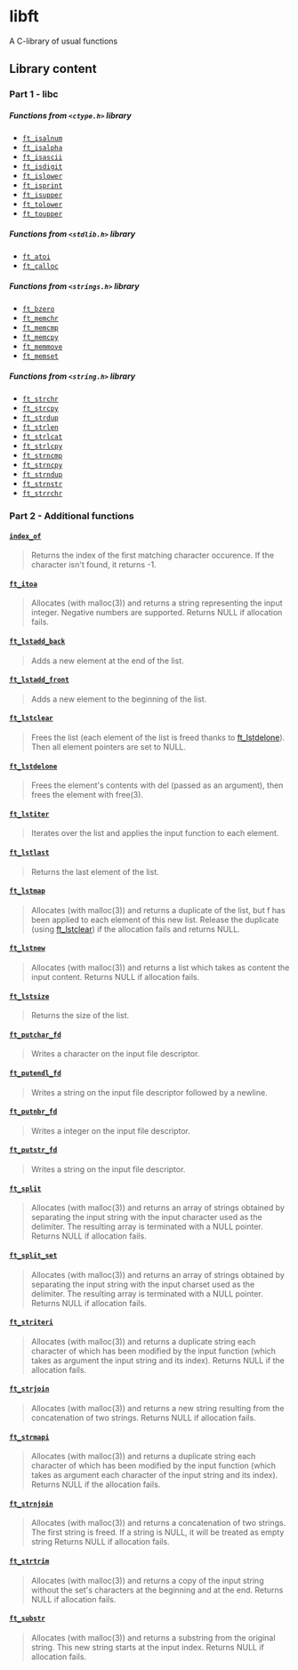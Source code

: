 # libft
A C-library of usual functions

## Library content

### Part 1 - libc

##### Functions from `<ctype.h>` library

* [`ft_isalnum`](srcs/ctype/ft_isalnum.c)
* [`ft_isalpha`](srcs/ctype/ft_isalpha.c)
* [`ft_isascii`](srcs/ctype/ft_isascii.c)
* [`ft_isdigit`](srcs/ctype/ft_isdigit.c)
* [`ft_islower`](srcs/ctype/ft_islower.c)
* [`ft_isprint`](srcs/ctype/ft_isprint.c)
* [`ft_isupper`](srcs/ctype/ft_isupper.c)
* [`ft_tolower`](srcs/ctype/ft_tolower.c)
* [`ft_toupper`](srcs/ctype/ft_toupper.c)

##### Functions from `<stdlib.h>` library

* [`ft_atoi`](srcs/conv/ft_atoi.c)
* [`ft_calloc`](srcs/memory/ft_calloc.c)

##### Functions from `<strings.h>` library

* [`ft_bzero`](srcs/memory/ft_bzero.c)
* [`ft_memchr`](srcs/memory/ft_memchr.c)
* [`ft_memcmp`](srcs/memory/ft_memcmp.c)
* [`ft_memcpy`](srcs/memory/ft_memcpy.c)
* [`ft_memmove`](srcs/memory/ft_memmove.c)
* [`ft_memset`](srcs/memory/ft_memset.c)

##### Functions from `<string.h>` library

* [`ft_strchr`](srcs/strings/ft_strchr.c)
* [`ft_strcpy`](srcs/strings/ft_strcpy.c)
* [`ft_strdup`](srcs/strings/ft_strdup.c)
* [`ft_strlen`](srcs/strings/ft_strlen.c)
* [`ft_strlcat`](srcs/strings/ft_strlcat.c)
* [`ft_strlcpy`](srcs/strings/ft_strlcpy.c)
* [`ft_strncmp`](srcs/strings/ft_strncmp.c)
* [`ft_strncpy`](srcs/strings/ft_strncpy.c)
* [`ft_strndup`](srcs/strings/ft_strndup.c)
* [`ft_strnstr`](srcs/strings/ft_strnstr.c)
* [`ft_strrchr`](srcs/strings/ft_strrchr.c)

### Part 2 - Additional functions

#### [`index_of`](srcs/strings/index_of.c)
> Returns the index of the first matching character occurence.
> If the character isn't found, it returns -1.

#### [`ft_itoa`](srcs/conv/ft_itoa.c)
> Allocates (with malloc(3)) and returns a string
> representing the input integer.
> Negative numbers are supported.
> Returns NULL if allocation fails.

#### [`ft_lstadd_back`](srcs/list/ft_lstadd_back.c)
> Adds a new element at the end of the list.

#### [`ft_lstadd_front`](srcs/list/ft_lstadd_front.c)
> Adds a new element to the beginning of the list.

#### [`ft_lstclear`](srcs/list/ft_lstclear.c)
> Frees the list (each element of the list is freed thanks to [ft_lstdelone](srcs/list/ft_lstdelone.c)).
> Then all element pointers are set to NULL.

#### [`ft_lstdelone`](srcs/list/ft_lstdelone.c)
> Frees the element's contents with del (passed as an argument),
> then frees the element with free(3).

#### [`ft_lstiter`](srcs/list/ft_lstiter.c)
> Iterates over the list and applies the input function to each element.

#### [`ft_lstlast`](srcs/list/ft_lstlast.c)
> Returns the last element of the list.

#### [`ft_lstmap`](srcs/list/ft_lstmap.c)
> Allocates (with malloc(3)) and returns a duplicate of the list,
> but f has been applied to each element of this new list.
> Release the duplicate (using [ft_lstclear](srcs/list/ft_lstclear.c))
> if the allocation fails and returns NULL.

#### [`ft_lstnew`](srcs/list/ft_lstnew.c)
> Allocates (with malloc(3)) and returns a list which takes
> as content the input content.
> Returns NULL if allocation fails.

#### [`ft_lstsize`](srcs/list/ft_lstsize.c)
> Returns the size of the list.
#### [`ft_putchar_fd`](srcs/output/ft_putchar_fd.c)
> Writes a character on the input file descriptor.

#### [`ft_putendl_fd`](srcs/output/ft_putendl_fd.c)
> Writes a string on the input file descriptor followed by a newline.

#### [`ft_putnbr_fd`](srcs/output/ft_putnbr_fd.c)
> Writes a integer on the input file descriptor.

#### [`ft_putstr_fd`](srcs/output/ft_putstr_fd.c)
> Writes a string on the input file descriptor.

#### [`ft_split`](srcs/strings/ft_split.c)
> Allocates (with malloc(3)) and returns an array of strings obtained by
> separating the input string with the input character used as the delimiter.
> The resulting array is terminated with a NULL pointer.
> Returns NULL if allocation fails.

#### [`ft_split_set`](srcs/strings/ft_split_set.c)
> Allocates (with malloc(3)) and returns an array of strings obtained by
> separating the input string with the input charset used as the delimiter.
> The resulting array is terminated with a NULL pointer.
> Returns NULL if allocation fails.

#### [`ft_striteri`](srcs/strings/ft_striteri.c)
> Allocates (with malloc(3)) and returns a duplicate string each character
> of which has been modified by the input function
> (which takes as argument the input string and its index).
> Returns NULL if the allocation fails.

#### [`ft_strjoin`](srcs/strings/ft_strjoin.c)
> Allocates (with malloc(3)) and returns a new string resulting from
> the concatenation of two strings.
> Returns NULL if allocation fails.

#### [`ft_strmapi`](srcs/strings/ft_strmapi.c)
> Allocates (with malloc(3)) and returns a duplicate string each character
> of which has been modified by the input function
> (which takes as argument each character of the input string and its index).
> Returns NULL if the allocation fails.

#### [`ft_strnjoin`](srcs/strings/ft_strnjoin.c)
> Allocates (with malloc(3)) and returns a concatenation of two strings.
> The first string is freed.
> If a string is NULL, it will be treated as empty string
> Returns NULL if allocation fails.

#### [`ft_strtrim`](srcs/strings/ft_strtrim.c)
> Allocates (with malloc(3)) and returns a copy of the input string without
> the set's characters at the beginning and at the end.
> Returns NULL if allocation fails.

#### [`ft_substr`](srcs/strings/ft_substr.c)
> Allocates (with malloc(3)) and returns a substring from the original string.
> This new string starts at the input index.
> Returns NULL if allocation fails.

